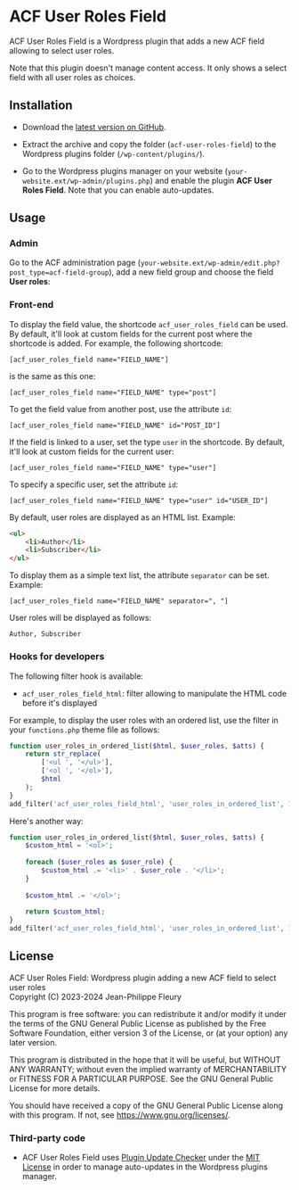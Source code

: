# ACF User Roles Field

ACF User Roles Field is a Wordpress plugin that adds a new ACF field allowing to select user roles.

Note that this plugin doesn't manage content access. It only shows a select field with all user roles as choices.

## Installation

- Download the [latest version on GitHub](https://github.com/jpfleury/acf-user-roles-field/releases/latest/download/acf-user-roles-field.zip).

- Extract the archive and copy the folder (`acf-user-roles-field`) to the Wordpress plugins folder (`/wp-content/plugins/`).

- Go to the Wordpress plugins manager on your website (`your-website.ext/wp-admin/plugins.php`) and enable the plugin **ACF User Roles Field**. Note that you can enable auto-updates.

## Usage

### Admin

Go to the ACF administration page (`your-website.ext/wp-admin/edit.php?post_type=acf-field-group`), add a new field group and choose the field **User roles**:

### Front-end

To display the field value, the shortcode `acf_user_roles_field` can be used. By default, it'll look at custom fields for the current post where the shortcode is added. For example, the following shortcode:

	[acf_user_roles_field name="FIELD_NAME"]

is the same as this one:

	[acf_user_roles_field name="FIELD_NAME" type="post"]

To get the field value from another post, use the attribute `id`:

	[acf_user_roles_field name="FIELD_NAME" id="POST_ID"]

If the field is linked to a user, set the type `user` in the shortcode. By default, it'll look at custom fields for the current user:

	[acf_user_roles_field name="FIELD_NAME" type="user"]

To specify a specific user, set the attribute `id`:

	[acf_user_roles_field name="FIELD_NAME" type="user" id="USER_ID"]

By default, user roles are displayed as an HTML list. Example:

```html
<ul>
	<li>Author</li>
	<li>Subscriber</li>
</ul>
```

To display them as a simple text list, the attribute `separator` can be set. Example:

	[acf_user_roles_field name="FIELD_NAME" separator=", "]

User roles will be displayed as follows:

	Author, Subscriber

### Hooks for developers

The following filter hook is available:

- `acf_user_roles_field_html`: filter allowing to manipulate the HTML code before it's displayed

For example, to display the user roles with an ordered list, use the filter in your `functions.php` theme file as follows:

```php
function user_roles_in_ordered_list($html, $user_roles, $atts) {
	return str_replace(
		['<ul ', '</ul>'],
		['<ol ', '</ol>'],
		$html
	);
}
add_filter('acf_user_roles_field_html', 'user_roles_in_ordered_list', 10, 3);
```

Here's another way:

```php
function user_roles_in_ordered_list($html, $user_roles, $atts) {
	$custom_html = '<ol>';
	
	foreach ($user_roles as $user_role) {
		$custom_html .= '<li>' . $user_role . '</li>';
	}
	
	$custom_html .= '</ol>';
	
	return $custom_html;
}
add_filter('acf_user_roles_field_html', 'user_roles_in_ordered_list', 10, 3);
```

## License

ACF User Roles Field: Wordpress plugin adding a new ACF field to select user roles  
Copyright (C) 2023-2024  Jean-Philippe Fleury

This program is free software: you can redistribute it and/or modify
it under the terms of the GNU General Public License as published by
the Free Software Foundation, either version 3 of the License, or
(at your option) any later version.

This program is distributed in the hope that it will be useful,
but WITHOUT ANY WARRANTY; without even the implied warranty of
MERCHANTABILITY or FITNESS FOR A PARTICULAR PURPOSE.  See the
GNU General Public License for more details.

You should have received a copy of the GNU General Public License
along with this program.  If not, see <https://www.gnu.org/licenses/>.

### Third-party code

- ACF User Roles Field uses [Plugin Update Checker](https://github.com/YahnisElsts/plugin-update-checker) under the [MIT License](https://github.com/YahnisElsts/plugin-update-checker/blob/master/license.txt) in order to manage auto-updates in the Wordpress plugins manager.
